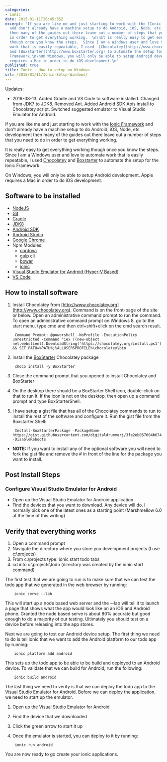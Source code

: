 ```yaml
---
categories:
- ionic
date: 2015-01-11T20:45:35Z
excerpt: "If you are like me and just starting to work with the [Ionic Framework](http://www.ionicframework.com)
  and don't already have a machine setup to do Android, iOS, Node, etc development
  then many of the guides out there leave out a number of steps that you need to do
  in order to get everything working.  \n\nIt is really easy to get everything working
  though once you know the steps.  Since I am a Windows user and love to automate
  work that is easily repeatable, I used  [Chocolatey](http://www.chocolatey.org)
  and [Boxstarter](http://www.boxstarter.org) to automate the setup for the Ionic
  Framework.\n\nOn Windows, you will only be able to setup Android development.  Apple
  requires a Mac in order to do iOS development.\n"
published: true
title: Ionic - How to setup on Windows
url: /2015/01/11/Ionic-Setup-Windows/
---
```


Updates:

* 2016-08-13:  Added Gradle and VS Code to software installed.  Changed from JDK7 to JDK8.  Removed Ant.  Added Android SDK Apis install to Chocolatey script.  Switched suggested emulator to Visual Studio Emulator for Android. 


If you are like me and just starting to work with the [Ionic Framework](http://www.ionicframework.com) and don't already have a machine setup to do Android, iOS, Node, etc development then many of the guides out there leave out a number of steps that you need to do in order to get everything working.  


It is really easy to get everything working though once you know the steps.  Since I am a Windows user and love to automate work that is easily repeatable, I used  [Chocolatey](http://www.chocolatey.org) and [Boxstarter](http://www.boxstarter.org) to automate the setup for the Ionic Framework.

On Windows, you will only be able to setup Android development.  Apple requires a Mac in order to do iOS development.

## Software to be installed

- [NodeJS](https://chocolatey.org/packages/nodejs.install)
- [Git](https://chocolatey.org/packages/git)
- [Gradle](https://chocolatey.org/packages/gradle)
- [JDK8](https://chocolatey.org/packages/jdk8)
- [Android SDK](https://chocolatey.org/packages/android-sdk)
- [Android Studio](https://chocolatey.org/packages/AndroidStudio)
- [Google Chrome](https://chocolatey.org/packages/GoogleChrome)
- Npm Modules: 
    * [cordova](https://www.npmjs.com/package/cordova)
    * [gulp cli](https://www.npmjs.com/package/gulp-cli)
    * [bower](https://www.npmjs.com/package/bower)
    * [ionic](https://www.npmjs.com/package/ionic)
- [Visual Studio Emulator for Android (Hyper-V Based)](https://www.visualstudio.com/en-us/features/msft-android-emulator-vs.aspx) 
- [VS Code](https://code.visualstudio.com/)

## How to install software

1. Install Chocolatey from [http://www.chocolatey.org](http://www.chocolatey.org).  Command is on the front-page of the site or below.  Open an administrative command prompt to run the command.  To open an administrative command prompt on Windows 8, go to the start menu, type cmd and then ctrl+shift+click on the cmd search result.

        Command Prompt: @powershell -NoProfile -ExecutionPolicy unrestricted -Command "iex ((new-object net.webclient).DownloadString('https://chocolatey.org/install.ps1'))" && SET PATH=%PATH%;%ALLUSERSPROFILE%\chocolatey\bin


1. Install the [BoxStarter](http://boxstarter.org) Chocolatey package

        choco install -y BoxStarter

1. Close the command prompt that you opened to install Chocolatey and BoxStarter
1. On the desktop there should be a BoxStarter Shell icon, double-click on that to run it.  If the icon is not on the desktop, then open up a command prompt and type BoxStarterShell.
1. I have setup a gist file that has all of the Chocolatey commands to run to install the rest of the software and configure it.  Run the gist file from the Boxstarter Shell:
    
        Install-BoxStarterPackage -PackageName  https://gist.githubusercontent.com/digitaldrummerj/3fe2eb057004b6742b89/raw/3da48d349c313684077d7103547dfe79f7052617/IonicSetup  -DisableReboots
            
- **NOTE:** If you want to install any of the optional software you will need to fork the gist file and remove the # in front of the line for the package you want to install.
    
## Post Install Steps
 
### Configure Visual Studio Emulator for Android

* Open up the Visual Studio Emulator for Android application 
* Find the devices that you want to download.  Any device will do.  I normally pick one of the latest ones as a starting point (Marshmellow 6.0 at the time of this writing)        

## Verify that everything works

1. Open a command prompt
1. Navigate the directory where you store you development projects (I use c:\projects)
1. From c:\projects type: ionic start todo tabs
1. cd into c:\projects\todo  (directory was created by the ionic start command)

The first test that we are going to run is to make sure that we can test the todo app that we generated in the web browser by running:

        ionic serve --lab

This will start up a node based web server and the --lab will tell it to launch a page that shows what the app would look like on an iOS and Android phone.  Granted the node based serve is about 80% accurate but good enough to do a majority of our testing.  Ultimately you should test on a device before releasing into the app stores.         

Next we are going to test our Android device setup.  The first thing we need to do is tell ionic that we want to add the Android platform to our todo app by running:

        ionic platform add android

This sets up the todo app to be able to be build and deployed to an Android device.  To validate that we can build for Android, run the following:

        ionic build android


The last thing we need to verify is that we can deploy the todo app to the Visual Studio Emulator for Android.  Before we can deploy the application, we need to start up the emulator.  

1. Open up the Visual Studio Emulator for Android
1. Find the device that we downloaded
1. Click the green arrow to start it up  
1. Once the emulator is started, you can deploy to it by running:

        ionic run android
  
You are now ready to go create your ionic applications.    